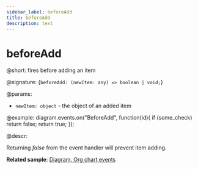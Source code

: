 ```yaml
---
sidebar_label: beforeAdd
title: beforeAdd
description: text
---
```


# beforeAdd

@short: fires before adding an item

@signature: {`beforeAdd: (newItem: any) => boolean | void;`}

@params:

- `newItem: object` - the object of an added item

@example:
diagram.events.on("BeforeAdd", function(id){
	if (some_check)
		return false;
	return true;
});

@descr:

Returning *false* from the event handler will prevent item adding.


**Related sample**: [Diagram. Org chart events](https://snippet.dhtmlx.com/l38pct7c)